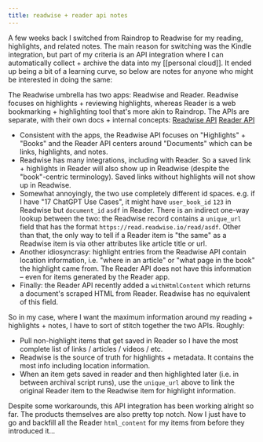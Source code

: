 ```yaml
---
title: readwise + reader api notes
---
```

A few weeks back I switched from Raindrop to Readwise for my reading, highlights, and related notes.  The main reason
for switching was the Kindle integration, but part of my criteria is an API integration where I can automatically
collect + archive the data into my [[personal cloud]].  It ended up being a bit of a learning curve, so below are notes for
anyone who might be interested in doing the same:

The Readwise umbrella has two apps: Readwise and Reader.  Readwise focuses on highlights + reviewing highlights, whereas
Reader is a web bookmarking + highlighting tool that's more akin to Raindrop.  The APIs are separate, with their own
docs + internal concepts: [Readwise API](https://readwise.io/api_deets) [Reader API](https://readwise.io/reader_api)

- Consistent with the apps, the Readwise API focuses on "Highlights" + "Books" and the Reader API centers around
  "Documents" which can be links, highlights, and notes.
- Readwise has many integrations, including with Reader.  So a saved link + highlights in Reader will also show up in
  Readwise (despite the "book"-centric terminology).  Saved links without highlights will not show up in Readwise.
- Somewhat annoyingly, the two use completely different id spaces.  e.g. if I have "17 ChatGPT Use Cases", it might have
  `user_book_id` `123` in Readwise but `document_id` `asdf` in Reader.  There is an indirect one-way lookup between the two: the
  Readwise record contains a `unique_url` field that has the format `https://read.readwise.io/read/asdf`.  Other than that,
  the only way to tell if a Reader item is "the same" as a Readwise item is via other attributes like article title or
  url.
- Another idiosyncrasy: highlight entries from the Readwise API contain location information, i.e. "where in an article"
  or "what page in the book" the highlight came from.  The Reader API does not have this information – even for items
  generated by the Reader app.
- Finally: the Reader API recently added a `withHtmlContent` which returns a document's scraped HTML from Reader.
  Readwise has no equivalent of this field.

So in my case, where I want the maximum information around my reading + highlights + notes, I have to sort of stitch
together the two APIs.  Roughly:

- Pull non-highlight items that get saved in Reader so I have the most complete list of links / articles / videos / etc.
- Readwise is the source of truth for highlights + metadata.  It contains the most info including location information.
- When an item gets saved in reader and then highlighted later (i.e. in between archival script runs), use the
  `unique_url` above to link the original Reader item to the Readwise item for highlight information.

Despite some workarounds, this API integration has been working alright so far.  The products themselves are also pretty
top notch.  Now I just have to go and backfill all the Reader `html_content` for my items from before they introduced
it...
